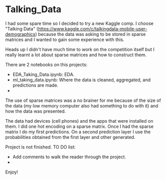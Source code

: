 # Talking_Data

I had some spare time so I decided to try a new Kaggle comp. I choose "Talking Data" (https://www.kaggle.com/c/talkingdata-mobile-user-demographics) because the data was asking to be stored in sparse matrices and I wanted to gain some experience with this.  

Heads up I didn't have much time to work on the competition itself but I really learnt a lot about sparse matrices and how to construct them.  

There are 2 notebooks on this projects:
* EDA_Taking_Data.ipynb: EDA.
* ml_taking_data.ipynb: Where the data is cleaned, aggregated, and predictions are made.  
* 
The use of sparse matrices was a no brainer for me because of the size of the data (my low memory computer also had something to do with it) and how the data was presented.  

The data had devices (cell phones) and the apps that were installed on them. I did one hot encoding on a sparse matrix. Once I had the sparse matrix I do my first predictions. On a second prediction layer I use the probabilities obtained from the first layer and other generated.  

Project is not finished. TO DO list:
* Add comments to walk the reader through the project.  
* 
Enjoy!

